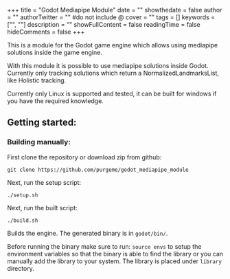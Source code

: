 +++
title = "Godot Mediapipe Module"
date = ""
showthedate = false
author = ""
authorTwitter = "" #do not include @
cover = ""
tags = []
keywords = ["", ""]
description = ""
showFullContent = false
readingTime = false
hideComments = false
+++

This is a module for the Godot game engine which allows using mediapipe solutions inside the game engine.

With this module it is possible to use mediapipe solutions inside Godot. Currently only tracking solutions which return a NormalizedLandmarksList, like Holistic tracking.

Currently only Linux is supported and tested, it can be built for windows if you have the required knowledge.

## Getting started:

### Building manually:

First clone the repository or download zip from github:

```
git clone https://github.com/purgeme/godot_mediapipe_module
```

Next, run the setup script:

```
./setup.sh
```

Next, run the built script:

```
./build.sh
```

Builds the engine. The generated binary is in `godot/bin/`.

Before running the binary make sure to run: `source envs` to setup the environment variables so that the binary is able to find the library or you can manually add the library to your system. The library is placed under `library` directory.